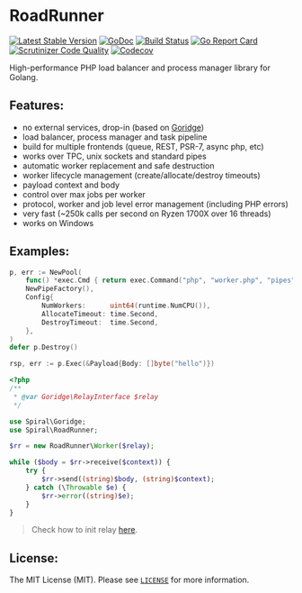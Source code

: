 RoadRunner
==========
[![Latest Stable Version](https://poser.pugx.org/spiral/roadrunner/version)](https://packagist.org/packages/spiral/roadrunner)
[![GoDoc](https://godoc.org/github.com/spiral/roadrunner?status.svg)](https://godoc.org/github.com/spiral/roadrunner)
[![Build Status](https://travis-ci.org/spiral/roadrunner.svg?branch=master)](https://travis-ci.org/spiral/roadrunner)
[![Go Report Card](https://goreportcard.com/badge/github.com/spiral/roadrunner)](https://goreportcard.com/report/github.com/spiral/roadrunner)
[![Scrutinizer Code Quality](https://scrutinizer-ci.com/g/spiral/roadrunner/badges/quality-score.png)](https://scrutinizer-ci.com/g/spiral/roadrunner/?branch=master)
[![Codecov](https://codecov.io/gh/spiral/roadrunner/branch/master/graph/badge.svg)](https://codecov.io/gh/spiral/roadrunner/)

High-performance PHP load balancer and process manager library for Golang.

Features:
--------
- no external services, drop-in (based on [Goridge](https://github.com/spiral/goridge))
- load balancer, process manager and task pipeline
- build for multiple frontends (queue, REST, PSR-7, async php, etc)
- works over TPC, unix sockets and standard pipes
- automatic worker replacement and safe destruction
- worker lifecycle management (create/allocate/destroy timeouts)
- payload context and body
- control over max jobs per worker
- protocol, worker and job level error management (including PHP errors)
- very fast (~250k calls per second on Ryzen 1700X over 16 threads)
- works on Windows

Examples:
--------

```go
p, err := NewPool(
    func() *exec.Cmd { return exec.Command("php", "worker.php", "pipes") },
    NewPipeFactory(),
    Config{
        NumWorkers:      uint64(runtime.NumCPU()),
        AllocateTimeout: time.Second,              
        DestroyTimeout:  time.Second,               
    },
)
defer p.Destroy()

rsp, err := p.Exec(&Payload{Body: []byte("hello")})
```
```php
<?php
/**
 * @var Goridge\RelayInterface $relay
 */

use Spiral\Goridge;
use Spiral\RoadRunner;

$rr = new RoadRunner\Worker($relay);

while ($body = $rr->receive($context)) {
    try {
        $rr->send((string)$body, (string)$context);
    } catch (\Throwable $e) {
        $rr->error((string)$e);
    }
}
```
> Check how to init relay [here](./tests/client.php).

License:
--------
The MIT License (MIT). Please see [`LICENSE`](./LICENSE) for more information.
